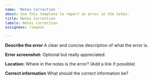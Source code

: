 ```yaml
---
name: 'Notes Correction '
about: Use this template to report an error in the notes.
title: Notes Correction
labels: Notes correction
assignees: rimaout

---
```


**Describe the error**
A clear and concise description of what the error is.

**Error screenshot:**
Optional but really appreciated.

**Location:**
Where in the notes is the error? (Add a link if possible)

**Correct information**
What should the correct information be?
